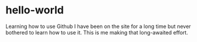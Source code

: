 # hello-world
Learning how to use Github
I have been on the site for a long time but never bothered to learn how to use it. This is me making that long-awaited effort. 
